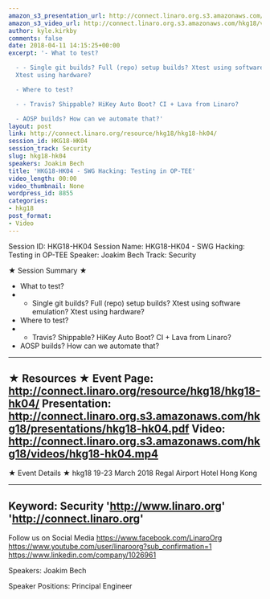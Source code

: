 ```yaml
---
amazon_s3_presentation_url: http://connect.linaro.org.s3.amazonaws.com/hkg18/presentations/hkg18-hk04.pdf
amazon_s3_video_url: http://connect.linaro.org.s3.amazonaws.com/hkg18/videos/hkg18-hk04.mp4
author: kyle.kirkby
comments: false
date: 2018-04-11 14:15:25+00:00
excerpt: '- What to test?

  - - Single git builds? Full (repo) setup builds? Xtest using software emulation?
  Xtest using hardware?

  - Where to test?

  - - Travis? Shippable? HiKey Auto Boot? CI + Lava from Linaro?

  - AOSP builds? How can we automate that?'
layout: post
link: http://connect.linaro.org/resource/hkg18/hkg18-hk04/
session_id: HKG18-HK04
session_track: Security
slug: hkg18-hk04
speakers: Joakim Bech
title: 'HKG18-HK04 - SWG Hacking: Testing in OP-TEE'
video_length: 00:00
video_thumbnail: None
wordpress_id: 8855
categories:
- hkg18
post_format:
- Video
---
```


Session ID: HKG18-HK04
Session Name: HKG18-HK04 - SWG Hacking: Testing in OP-TEE
Speaker: Joakim Bech
Track: Security


★ Session Summary ★
- What to test?
- - Single git builds? Full (repo) setup builds? Xtest using software emulation? Xtest using hardware?
- Where to test?
- - Travis? Shippable? HiKey Auto Boot? CI + Lava from Linaro?
- AOSP builds? How can we automate that?

---------------------------------------------------
★ Resources ★
Event Page: http://connect.linaro.org/resource/hkg18/hkg18-hk04/
Presentation: http://connect.linaro.org.s3.amazonaws.com/hkg18/presentations/hkg18-hk04.pdf
Video: http://connect.linaro.org.s3.amazonaws.com/hkg18/videos/hkg18-hk04.mp4
 ---------------------------------------------------
★ Event Details ★
hkg18
19-23 March 2018 
Regal Airport Hotel Hong Kong

---------------------------------------------------
Keyword: Security
'http://www.linaro.org'
'http://connect.linaro.org'
---------------------------------------------------
Follow us on Social Media
https://www.facebook.com/LinaroOrg
https://www.youtube.com/user/linaroorg?sub_confirmation=1
https://www.linkedin.com/company/1026961

Speakers: Joakim Bech

Speaker Positions: Principal Engineer


